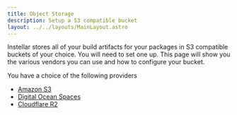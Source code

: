 ```yaml
---
title: Object Storage
description: Setup a S3 compatible bucket
layout: ../../layouts/MainLayout.astro
---
```


Instellar stores all of your build artifacts for your packages in S3 compatible buckets of your choice. You will need to set one up. This page will show you the various vendors you can use and how to configure your bucket.

You have a choice of the following providers

+ [Amazon S3](/en/object-storage/amazon-s3)
+ [Digital Ocean Spaces](/en/object-storage/digital-ocean-spaces)
+ [Cloudflare R2](/en/object-storage/cloudflare-r2)

